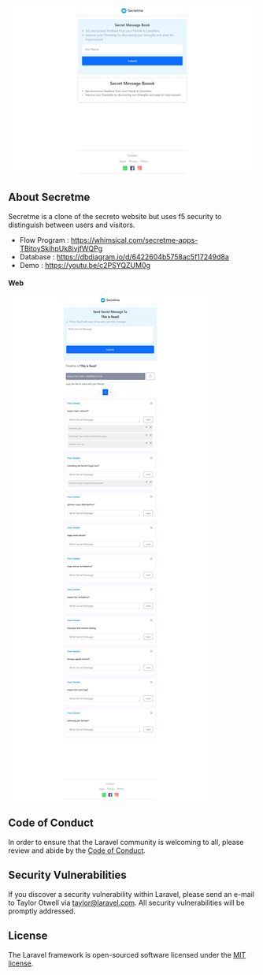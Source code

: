 ![alt text](https://github.com/fauziafifnevandi/secretme/blob/main/ss/img/homepage.png)
## About Secretme
Secretme is a clone of the secreto website but uses f5 security to distinguish between users and visitors.
* Flow Program : https://whimsical.com/secretme-apps-TBitoySkihpUk8ivjfWQPg
* Database     : https://dbdiagram.io/d/6422604b5758ac5f17249d8a
* Demo         : https://youtu.be/c2PSYQZUM0g
#### Web
![alt text](https://github.com/fauziafifnevandi/secretme/blob/main/ss/img/profile.png)

## Code of Conduct

In order to ensure that the Laravel community is welcoming to all, please review and abide by the [Code of Conduct](https://laravel.com/docs/contributions#code-of-conduct).

## Security Vulnerabilities

If you discover a security vulnerability within Laravel, please send an e-mail to Taylor Otwell via [taylor@laravel.com](mailto:taylor@laravel.com). All security vulnerabilities will be promptly addressed.

## License

The Laravel framework is open-sourced software licensed under the [MIT license](https://opensource.org/licenses/MIT).
